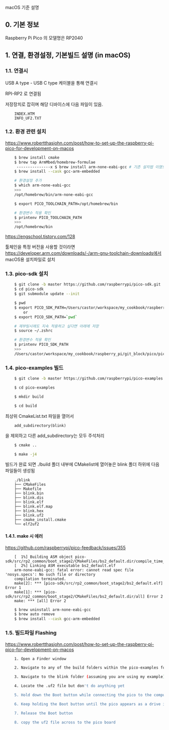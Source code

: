macOS 기준 설명

## 0. 기본 정보

Raspberry Pi Pico 의 모델명은 RP2040

## 1. 연결, 환경설정, 기본빌드 설명 (in macOS)
### 1.1. 연결시

USB A type - USB C type 케이블을 통해 연결시

RPI-RP2 로 연결됨

저장장치로 잡히며 해당 디바이스에 다음 파일이 있음.

```
    INDEX.HTM
    INFO_UF2.TXT
```

### 1.2. 환경 관련 설치

https://www.robertthasjohn.com/post/how-to-set-up-the-raspberry-pi-pico-for-development-on-macos

```bash
    $ brew install cmake
    $ brew tap ArmMbed/homebrew-formulae
     ---------------x $ brew install arm-none-eabi-gcc # 기존 설치법 이였으나 사용 x, 1.4.1절 참조
    $ brew install --cask gcc-arm-embedded   

    # 환경설정 추가
    $ which arm-none-eabi-gcc
    >>>
    /opt/homebrew/bin/arm-none-eabi-gcc

    $ export PICO_TOOLCHAIN_PATH=/opt/homebrew/bin

    # 환경변수 적용 확인
    $ printenv PICO_TOOLCHAIN_PATH
    >>>
    /opt/homebrew/bin
```

https://engschool.tistory.com/128

툴체인을 특정 버전을 사용할 것이라면 https://developer.arm.com/downloads/-/arm-gnu-toolchain-downloads에서 macOS용 설치파일로 설치


### 1.3. pico-sdk 설치

```bash
    $ git clone -b master https://github.com/raspberrypi/pico-sdk.git 
    $ cd pico-sdk
    $ git submodule update --init

    $ pwd
    $ export PICO_SDK_PATH=/Users/castor/workspace/my_cookbook/raspberry_pi/git_block/pico/pico-sdk
        or
    $ export PICO_SDK_PATH=`pwd`

    # 재부팅시에도 지속 적용하고 싶다면 아래에 저장
    $ source ~/.zshrc

    # 환경변수 적용 확인
    $ printenv PICO_SDK_PATH
    >>>
    /Users/castor/workspace/my_cookbook/raspberry_pi/git_block/pico/pico-sdk

```

### 1.4. pico-examples 빌드

```bash
    $ git clone -b master https://github.com/raspberrypi/pico-examples.git

    $ cd pico-examples

    $ mkdir build

    $ cd build
```

최상위 CmakeList.txt 파일을 열어서 

```
    add_subdirectory(blink)
```

을 제외하고 다른 add_subdirectory는 모두 주석처리

```bash
    $ cmake ..

    $ make -j4
```

빌드가 완료 되면 ./build 폴더 내부에 CMakelist에 열어놓은 blink 폴더 하위에 다음 파일들이 생성됨

```
    ./blink
    ├── CMakeFiles
    ├── Makefile
    ├── blink.bin
    ├── blink.dis
    ├── blink.elf
    ├── blink.elf.map
    ├── blink.hex
    ├── blink.uf2
    ├── cmake_install.cmake
    └── elf2uf2
```


#### 1.4.1. make 시 에러

https://github.com/raspberrypi/pico-feedback/issues/355

```
    [  1%] Building ASM object pico-sdk/src/rp2_common/boot_stage2/CMakeFiles/bs2_default.dir/compile_time_choice.S.obj
    [  2%] Linking ASM executable bs2_default.elf
    arm-none-eabi-gcc: fatal error: cannot read spec file 'nosys.specs': No such file or directory
    compilation terminated.
    make[2]: *** [pico-sdk/src/rp2_common/boot_stage2/bs2_default.elf] Error 1
    make[1]: *** [pico-sdk/src/rp2_common/boot_stage2/CMakeFiles/bs2_default.dir/all] Error 2
    make: *** [all] Error 2
```

```bash
    $ brew uninstall arm-none-eabi-gcc
    $ brew auto remove
    $ brew install --cask gcc-arm-embedded    
```


### 1.5. 빌드파일 Flashing

https://www.robertthasjohn.com/post/how-to-set-up-the-raspberry-pi-pico-for-development-on-macos


```bash
    1. Open a Finder window

    2. Navigate to any of the build folders within the pico-examples folder

    3. Navigate to the blink folder (assuming you are using my example)

    4. Locate the .uf2 file but don't do anything yet

    5. Hold down the Boot button while connecting the pico to the computer (if you have a power button then this would be the time to turn it on).

    6. Keep holding the Boot button until the pico appears as a drive in your finder window. This takes approximately 3 seconds.

    7. Release the Boot button

    8. copy the uf2 file across to the pico board
```